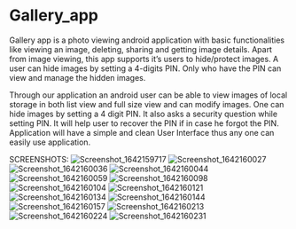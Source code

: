 # Gallery_app
Gallery app is a photo viewing android application with basic functionalities like viewing an image, deleting, sharing and getting image details. Apart from image viewing, this app supports it’s users to hide/protect images. A user can hide images by setting a 4-digits PIN. Only who have the PIN can view and manage the hidden images.

Through our application an android user can be able to view
images of local storage in both list view and full size view and can
modify images. One can hide images by setting a 4 digit PIN. It also
asks a security question while setting PIN. It will help user to recover
the PIN if in case he forgot the PIN. Application will have a simple
and clean User Interface thus any one can easily use application.

SCREENSHOTS:
![Screenshot_1642159717](https://user-images.githubusercontent.com/89149882/149561782-9ce33de0-e1b9-4a6a-87bc-2116d2d039ab.png)
![Screenshot_1642160027](https://user-images.githubusercontent.com/89149882/149561822-eecc9a7c-7bfe-4045-bb1a-7446cac76a3f.png)
![Screenshot_1642160036](https://user-images.githubusercontent.com/89149882/149561828-0ec7143e-2e4f-42a0-8f08-7dd92bb43f89.png)
![Screenshot_1642160044](https://user-images.githubusercontent.com/89149882/149561844-3b0ef3b0-17e3-4b89-b65d-2b3f4f863999.png)
![Screenshot_1642160059](https://user-images.githubusercontent.com/89149882/149561847-8eadbe78-42b0-45d7-a901-1fb11ed1b25b.png)
![Screenshot_1642160098](https://user-images.githubusercontent.com/89149882/149561850-d7342057-4934-4747-b76f-2aef3d7ff8bd.png)
![Screenshot_1642160104](https://user-images.githubusercontent.com/89149882/149561865-480238a1-5f8a-4f20-884a-07393809d43f.png)
![Screenshot_1642160121](https://user-images.githubusercontent.com/89149882/149561867-b1b1faf5-9f3b-4e41-9949-99994d72f28c.png)
![Screenshot_1642160134](https://user-images.githubusercontent.com/89149882/149561904-52e7b376-a866-4ce3-9ea8-50903865895a.png)
![Screenshot_1642160144](https://user-images.githubusercontent.com/89149882/149561906-0877db3a-5f4b-4c7b-a4f1-08a621487d2a.png)
![Screenshot_1642160157](https://user-images.githubusercontent.com/89149882/149561911-3a73d757-54bf-4ea4-8baa-1529a0dff914.png)
![Screenshot_1642160213](https://user-images.githubusercontent.com/89149882/149561914-142a3ab2-0cad-4cdc-9dcf-9349b4b97dd9.png)
![Screenshot_1642160224](https://user-images.githubusercontent.com/89149882/149561920-07070f95-662d-42df-86c5-a482417d7771.png)
![Screenshot_1642160231](https://user-images.githubusercontent.com/89149882/149561935-3eb6bfbc-a1e2-4d29-b78e-cb2be638a6b1.png)
